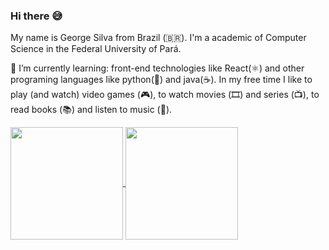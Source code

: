### Hi there 😅

My name is George Silva from Brazil  (🇧🇷). I'm a academic of Computer Science in the Federal University of Pará.	

🌱 I’m currently learning: front-end technologies like React(⚛️) and other programing languages like python(🐍) and java(☕️).	
In my free time I like to play (and watch) video games (🎮), to watch movies (🎞️) and series (📺), to read books (📚) and listen to music (🎵).

<a  href="https://github.com/anuraghazra/github-readme-stats">
  <img align="center" height="180em" src="https://github-readme-stats.vercel.app/api?username=georgefms&count_private=true&theme=dark&show_icons=true" />
</a>
<a href="https://github.com/anuraghazra/convoychat">
  <img align="center" height="180em" src="https://github-readme-stats.vercel.app/api/top-langs/?username=georgefms&theme=dark&layout=compact" />
</a>


<!--

[![Georgefms's GitHub stats](https://github-readme-stats.vercel.app/api?username=georgefms&count_private=true&theme=dark)](https://github.com/anuraghazra/github-readme-stats)

[![Top Langs](https://github-readme-stats.vercel.app/api/top-langs/?username=georgefms)](https://github.com/anuraghazra/github-readme-stats)


**georgefms/georgefms** is a ✨ _special_ ✨ repository because its `README.md` (this file) appears on your GitHub profile.

Here are some ideas to get you started:

- 🔭 I’m currently working on ...
- 🌱 I’m currently learning ...
- 👯 I’m looking to collaborate on ...
- 🤔 I’m looking for help with ...
- 💬 Ask me about ...
- 📫 How to reach me: ...
- 😄 Pronouns: ...
- ⚡ Fun fact: ...
-->
